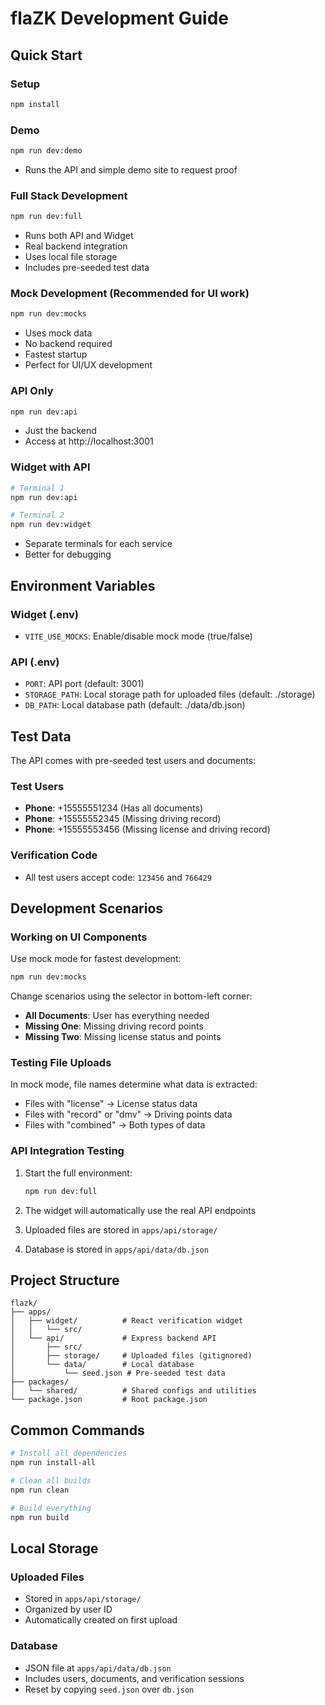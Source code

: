 # flaZK Development Guide

## Quick Start

### Setup

```bash
npm install
```

### Demo

```bash
npm run dev:demo
```

- Runs the API and simple demo site to request proof

### Full Stack Development

```bash
npm run dev:full
```

- Runs both API and Widget
- Real backend integration
- Uses local file storage
- Includes pre-seeded test data

### Mock Development (Recommended for UI work)

```bash
npm run dev:mocks
```

- Uses mock data
- No backend required
- Fastest startup
- Perfect for UI/UX development

### API Only

```bash
npm run dev:api
```

- Just the backend
- Access at http://localhost:3001

### Widget with API

```bash
# Terminal 1
npm run dev:api

# Terminal 2
npm run dev:widget
```

- Separate terminals for each service
- Better for debugging

## Environment Variables

### Widget (.env)

- `VITE_USE_MOCKS`: Enable/disable mock mode (true/false)

### API (.env)

- `PORT`: API port (default: 3001)
- `STORAGE_PATH`: Local storage path for uploaded files (default: ./storage)
- `DB_PATH`: Local database path (default: ./data/db.json)

## Test Data

The API comes with pre-seeded test users and documents:

### Test Users

- **Phone**: +15555551234 (Has all documents)
- **Phone**: +15555552345 (Missing driving record)
- **Phone**: +15555553456 (Missing license and driving record)

### Verification Code

- All test users accept code: `123456` and `766429`

## Development Scenarios

### Working on UI Components

Use mock mode for fastest development:

```bash
npm run dev:mocks
```

Change scenarios using the selector in bottom-left corner:

- **All Documents**: User has everything needed
- **Missing One**: Missing driving record points
- **Missing Two**: Missing license status and points

### Testing File Uploads

In mock mode, file names determine what data is extracted:

- Files with "license" → License status data
- Files with "record" or "dmv" → Driving points data
- Files with "combined" → Both types of data

### API Integration Testing

1. Start the full environment:

   ```bash
   npm run dev:full
   ```

2. The widget will automatically use the real API endpoints

3. Uploaded files are stored in `apps/api/storage/`

4. Database is stored in `apps/api/data/db.json`

## Project Structure

```
flazk/
├── apps/
│   ├── widget/          # React verification widget
│   │   └── src/
│   └── api/             # Express backend API
│       ├── src/
│       ├── storage/     # Uploaded files (gitignored)
│       └── data/        # Local database
│           └── seed.json # Pre-seeded test data
├── packages/
│   └── shared/          # Shared configs and utilities
└── package.json         # Root package.json
```

## Common Commands

```bash
# Install all dependencies
npm run install-all

# Clean all builds
npm run clean

# Build everything
npm run build
```

## Local Storage

### Uploaded Files

- Stored in `apps/api/storage/`
- Organized by user ID
- Automatically created on first upload

### Database

- JSON file at `apps/api/data/db.json`
- Includes users, documents, and verification sessions
- Reset by copying `seed.json` over `db.json`

